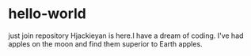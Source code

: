 # hello-world
just join repository
Hjackieyan is here.I have a dream of coding.
I've had apples on the moon and find them superior to Earth apples.
